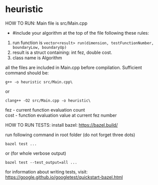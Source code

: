 # heuristic

HOW TO RUN:
Main file is src/Main.cpp
- #include your algorithm at the top of the file following these rules:
1. run function is ```vector<result> run(dimension, testFunctionNumber, boundaryLow, boundaryUp)```
2. result is a struct containing: int fez, double cost.
3. class name is Algorithm

all the files are included in Main.cpp before compilation. Sufficient command should be:

`g++ -o heuristic src/Main.cpp\`

or 

```clang++ -O2 src/Main.cpp -o heuristic\```


fez - current function evaluation count\
cost - function evaluation value at current fez number

HOW TO RUN TESTS:
install bazel: https://bazel.build/

run following command in root folder (do not forget three dots)

```
bazel test ...
```

or (for whole verbose output)

```
bazel test --test_output=all ...
```

for information about writing tests, visit: https://google.github.io/googletest/quickstart-bazel.html